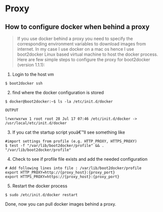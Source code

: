 # Proxy


## How to configure docker when behind a proxy

> If you use docker behind a proxy you need to specify the corresponding environment variables to download images from internet. In my case I use docker on a mac os hence I use boot2docker Linux based virtual machine to host the docker process. Here are few simple steps to configure the proxy for boot2docker (version 1.1.1):

1. Login to the host vm
```
$ boot2docker ssh
```

2. find where the docker configuration is stored
```
$ docker@boot2docker:~$ ls -la /etc/init.d/docker
```

    OUTPUT
```
lrwxrwxrwx 1 root root 28 Jul 17 07:46 /etc/init.d/docker -> /usr/local/etc/init.d/docker
```

3. If you cat the startup script youâ€™ll see something like
```
#import settings from profile (e.g. HTTP_PROXY, HTTPS_PROXY)
$ test -f "/var/lib/boot2docker/profile" && . "/var/lib/boot2docker/profile"
```
4. Check to see if profile file exists and add the needed configuration

```
# Add following lines into file : /var/lib/boot2docker/profile
export HTTP_PROXY=http://{proxy_host}:{proxy_port}
export HTTPS_PROXY=https://{proxy_host}:{proxy_port}
```

5. Restart the docker process
```
$ sudo /etc/init.d/docker restart
```
Done, now you can pull docker images behind a proxy.
